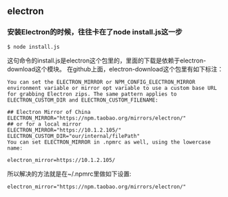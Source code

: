 ## electron

### 安装Electron的时候，往往卡在了node install.js这一步
~~~
$ node install.js
~~~

这句命令的install.js是electron这个包里的，里面的下载是依赖于electron-download这个模块。
在github上面，electron-download这个包里有如下标注：
~~~
You can set the ELECTRON_MIRROR or NPM_CONFIG_ELECTRON_MIRROR environment variable or mirror opt variable to use a custom base URL for grabbing Electron zips. The same pattern applies to ELECTRON_CUSTOM_DIR and ELECTRON_CUSTOM_FILENAME:

## Electron Mirror of China
ELECTRON_MIRROR="https://npm.taobao.org/mirrors/electron/"
## or for a local mirror
ELECTRON_MIRROR="https://10.1.2.105/"
ELECTRON_CUSTOM_DIR="our/internal/filePath"
You can set ELECTRON_MIRROR in .npmrc as well, using the lowercase name:

electron_mirror=https://10.1.2.105/
~~~

所以解决的方法就是在~/.npmrc里做如下设置:
~~~
electron_mirror="https://npm.taobao.org/mirrors/electron/"
~~~
